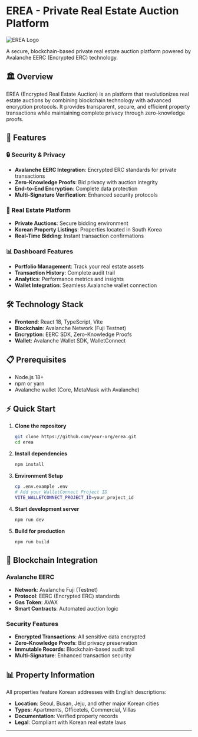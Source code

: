# EREA - Private Real Estate Auction Platform

![EREA Logo](./logo.png)

A secure, blockchain-based private real estate auction platform powered by Avalanche EERC (Encrypted ERC) technology.

## 🏛️ Overview

EREA (Encrypted Real Estate Auction) is an platform that revolutionizes real estate auctions by combining blockchain technology with advanced encryption protocols. It provides transparent, secure, and efficient property transactions while maintaining complete privacy through zero-knowledge proofs.

## 🚀 Features

### 🔒 Security & Privacy
- **Avalanche EERC Integration**: Encrypted ERC standards for private transactions
- **Zero-Knowledge Proofs**: Bid privacy with auction integrity
- **End-to-End Encryption**: Complete data protection
- **Multi-Signature Verification**: Enhanced security protocols

### 🏢 Real Estate Platform
- **Private Auctions**: Secure bidding environment
- **Korean Property Listings**: Properties located in South Korea
- **Real-Time Bidding**: Instant transaction confirmations

### 📊 Dashboard Features
- **Portfolio Management**: Track your real estate assets
- **Transaction History**: Complete audit trail
- **Analytics**: Performance metrics and insights
- **Wallet Integration**: Seamless Avalanche wallet connection

## 🛠️ Technology Stack

- **Frontend**: React 18, TypeScript, Vite
- **Blockchain**: Avalanche Network (Fuji Testnet)
- **Encryption**: EERC SDK, Zero-Knowledge Proofs
- **Wallet**: Avalanche Wallet SDK, WalletConnect

## 📋 Prerequisites

- Node.js 18+ 
- npm or yarn
- Avalanche wallet (Core, MetaMask with Avalanche)

## ⚡ Quick Start

1. **Clone the repository**
   ```bash
   git clone https://github.com/your-org/erea.git
   cd erea
   ```

2. **Install dependencies**
   ```bash
   npm install
   ```

3. **Environment Setup**
   ```bash
   cp .env.example .env
   # Add your WalletConnect Project ID
   VITE_WALLETCONNECT_PROJECT_ID=your_project_id
   ```

4. **Start development server**
   ```bash
   npm run dev
   ```

5. **Build for production**
   ```bash
   npm run build
   ```

## 🔗 Blockchain Integration

### Avalanche EERC
- **Network**: Avalanche Fuji (Testnet)
- **Protocol**: EERC (Encrypted ERC) standards
- **Gas Token**: AVAX
- **Smart Contracts**: Automated auction logic

### Security Features
- **Encrypted Transactions**: All sensitive data encrypted
- **Zero-Knowledge Proofs**: Bid privacy preservation
- **Immutable Records**: Blockchain-based audit trail
- **Multi-Signature**: Enhanced transaction security

## 📊 Property Information

All properties feature Korean addresses with English descriptions:

- **Location**: Seoul, Busan, Jeju, and other major Korean cities
- **Types**: Apartments, Officetels, Commercial, Villas
- **Documentation**: Verified property records
- **Legal**: Compliant with Korean real estate laws

---
